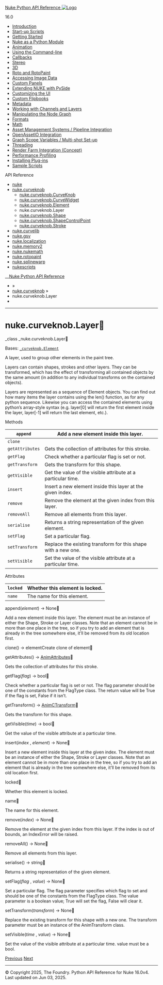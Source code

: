 [ Nuke Python API Reference ![Logo](../_static/NukeApp128.png) ](../index.html)

16.0 

  * [Introduction](../intro.html)
  * [Start-up Scripts](../startup.html)
  * [Getting Started](../basics.html)
  * [Nuke as a Python Module](../nuke_as_python_module.html)
  * [Animation](../animation.html)
  * [Using the Command-line](../command_line.html)
  * [Callbacks](../callbacks.html)
  * [Stereo](../stereo.html)
  * [3D](../3D.html)
  * [Roto and RotoPaint](../rotopaint.html)
  * [Accessing Image Data](../image_data.html)
  * [Custom Panels](../custom_panels.html)
  * [Extending NUKE with PySide](../custom_panels.html#extending-nuke-with-pyside)
  * [Customizing the UI](../custom_ui.html)
  * [Custom Flipbooks](../flipbook.html)
  * [Metadata](../metadata.html)
  * [Working with Channels and Layers](../channels.html)
  * [Manipulating the Node Graph](../dag.html)
  * [Formats](../formats.html)
  * [Math](../math.html)
  * [Asset Management Systems / Pipeline Integration](../asset.html)
  * [OpenAssetIO Integration](../openassetio.html)
  * [Graph Scope Variables / Multi-shot Set-up](../gsv.html)
  * [Threading](../threading.html)
  * [Render Farm Integration (Concept)](../render_farm.html)
  * [Performance Profiling](../performance.html)
  * [Installing Plug-ins](../installing_plugins.html)
  * [Sample Scripts](../samples.html)



API Reference

  * [nuke](nuke.html)
  * [nuke.curveknob](nuke.curveknob.html)
    * [nuke.curveknob.CurveKnob](nuke.curveknob.CurveKnob.html)
    * [nuke.curveknob.CurveWidget](nuke.curveknob.CurveWidget.html)
    * [nuke.curveknob.Element](nuke.curveknob.Element.html)
    * nuke.curveknob.Layer
    * [nuke.curveknob.Shape](nuke.curveknob.Shape.html)
    * [nuke.curveknob.ShapeControlPoint](nuke.curveknob.ShapeControlPoint.html)
    * [nuke.curveknob.Stroke](nuke.curveknob.Stroke.html)
  * [nuke.curvelib](nuke.curvelib.html)
  * [nuke.gsv](nuke.gsv.html)
  * [nuke.localization](nuke.localization.html)
  * [nuke.memory2](nuke.memory2.html)
  * [nuke.nukemath](nuke.nukemath.html)
  * [nuke.rotopaint](nuke.rotopaint.html)
  * [nuke.splinewarp](nuke.splinewarp.html)
  * [nukescripts](nukescripts.html)



__[Nuke Python API Reference](../index.html)

  * [](../index.html) »
  * [nuke.curveknob](nuke.curveknob.html) »
  * nuke.curveknob.Layer
  * 


* * *

# nuke.curveknob.Layer

_class _nuke.curveknob.Layer
    

Bases: [`_curveknob.Element`](nuke.splinewarp.Element.html#nuke.splinewarp.Element "_curveknob.Element")

A layer, used to group other elements in the paint tree.

Layers can contain shapes, strokes and other layers. They can be transformed, which has the effect of transforming all contained objects by the same amount (in addition to any individual transforms on the contained objects).

Layers are represented as a sequence of Element objects. You can find out how many items the layer contains using the len() function, as for any python sequence. Likewise you can access the contained elements using python’s array-style syntax (e.g. layer[0] will return the first element inside the layer, layer[-1] will return the last element, etc.).

Methods

`append` | Add a new element inside this layer.  
---|---  
`clone` |   
`getAttributes` | Gets the collection of attributes for this stroke.  
`getFlag` | Check whether a particular flag is set or not.  
`getTransform` | Gets the transform for this shape.  
`getVisible` | Get the value of the visible attribute at a particular time.  
`insert` | Insert a new element inside this layer at the given index.  
`remove` | Remove the element at the given index from this layer.  
`removeAll` | Remove all elements from this layer.  
`serialise` | Returns a string representation of the given element.  
`setFlag` | Set a particular flag.  
`setTransform` | Replace the existing transform for this shape with a new one.  
`setVisible` | Set the value of the visible attribute at a particular time.  
  
Attributes

`locked` | Whether this element is locked.  
---|---  
`name` | The name for this element.  
  
append(_element_) → None
    

Add a new element inside this layer. The element must be an instance of either the Shape, Stroke or Layer classes. Note that an element cannot be in more than one place in the tree, so if you try to add an element that is already in the tree somewhere else, it’ll be removed from its old location first.

clone() → elementCreate clone of element
    

getAttributes() → [AnimAttributes](nuke.curvelib.AnimAttributes.html#nuke.curvelib.AnimAttributes "nuke.curvelib.AnimAttributes")
    

Gets the collection of attributes for this stroke.

getFlag(_flag_) → bool
    

Check whether a particular flag is set or not. The flag parameter should be one of the constants from the FlagType class. The return value will be True if the flag is set, False if it isn’t.

getTransform() → [AnimCTransform](nuke.curvelib.AnimCTransform.html#nuke.curvelib.AnimCTransform "nuke.curvelib.AnimCTransform")
    

Gets the transform for this shape.

getVisible(_time_) → bool
    

Get the value of the visible attribute at a particular time.

insert(_index_ , _element_) → None
    

Insert a new element inside this layer at the given index. The element must be an instance of either the Shape, Stroke or Layer classes. Note that an element cannot be in more than one place in the tree, so if you try to add an element that is already in the tree somewhere else, it’ll be removed from its old location first.

locked
    

Whether this element is locked.

name
    

The name for this element.

remove(_index_) → None
    

Remove the element at the given index from this layer. If the index is out of bounds, an IndexError will be raised.

removeAll() → None
    

Remove all elements from this layer.

serialise() → string
    

Returns a string representation of the given element.

setFlag(_flag_ , _value_) → None
    

Set a particular flag. The flag parameter specifies which flag to set and should be one of the constants from the FlagType class. The value parameter is a boolean value; True will set the flag, False will clear it.

setTransform(_transform_) → None
    

Replace the existing transform for this shape with a new one. The transform parameter must be an instance of the AnimTransform class.

setVisible(_time_ , _value_) → None
    

Set the value of the visible attribute at a particular time. value must be a bool.

[ Previous](nuke.curveknob.Element.html "nuke.curveknob.Element") [Next ](nuke.curveknob.Shape.html "nuke.curveknob.Shape")

* * *

© Copyright 2025, The Foundry. Python API Reference for Nuke 16.0v4. Last updated on Jun 03, 2025. 
